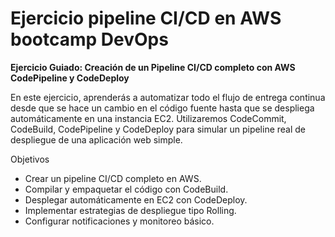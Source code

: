 # Ejercicio pipeline CI/CD en AWS bootcamp DevOps

**Ejercicio Guiado: Creación de un Pipeline CI/CD completo con AWS CodePipeline y CodeDeploy**

En este ejercicio, aprenderás a automatizar todo el flujo
de entrega continua desde que se hace un cambio en el
código fuente hasta que se despliega automáticamente
en una instancia EC2. Utilizaremos CodeCommit,
CodeBuild, CodePipeline y CodeDeploy para simular un
pipeline real de despliegue de una aplicación web simple.

Objetivos
- Crear un pipeline CI/CD completo en AWS.
- Compilar y empaquetar el código con CodeBuild.
- Desplegar automáticamente en EC2 con
CodeDeploy.
- Implementar estrategias de despliegue tipo
Rolling.
- Configurar notificaciones y monitoreo básico.